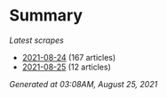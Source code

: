 # Summary
*Latest scrapes*
* [2021-08-24](https://github.com/nuuuwan/news_lk/blob/data/news_lk.2021-08-24.json) (167 articles)
* [2021-08-25](https://github.com/nuuuwan/news_lk/blob/data/news_lk.2021-08-25.json) (12 articles)

*Generated at 03:08AM, August 25, 2021*